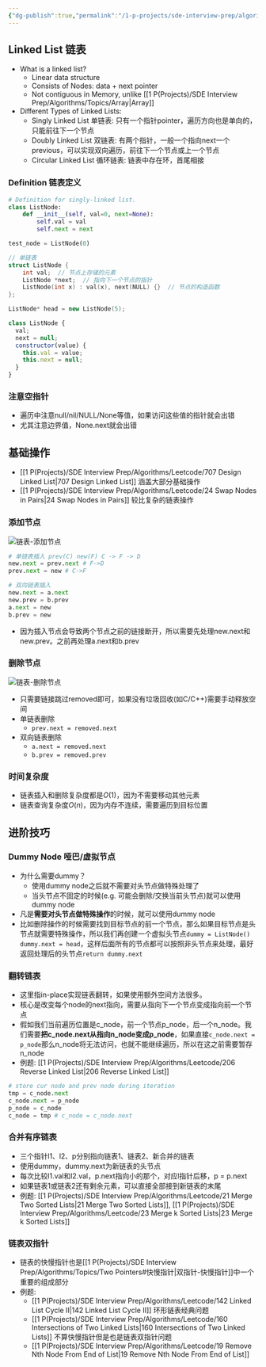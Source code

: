 ```yaml
---
{"dg-publish":true,"permalink":"/1-p-projects/sde-interview-prep/algorithms/topics/linked-list/","tags":["Leetcode/DS"],"noteIcon":"1"}
---
```


## Linked List 链表

- What is a linked list?
	- Linear data structure
	- Consists of Nodes: data + next pointer
	- Not contiguous in Memory, unlike [[1 P(Projects)/SDE Interview Prep/Algorithms/Topics/Array\|Array]]
- Different Types of Linked Lists:
	- Singly Linked List 单链表: 只有一个指针pointer，遍历方向也是单向的，只能前往下一个节点
	- Doubly Linked List 双链表: 有两个指针，一般一个指向next一个previous，可以实现双向遍历，前往下一个节点或上一个节点
	- Circular Linked List 循环链表: 链表中存在环，首尾相接

### Definition 链表定义

```python
# Definition for singly-linked list.
class ListNode:
    def __init__(self, val=0, next=None):
        self.val = val
        self.next = next

test_node = ListNode(0)
```

```C++
// 单链表
struct ListNode {
    int val;  // 节点上存储的元素
    ListNode *next;  // 指向下一个节点的指针
    ListNode(int x) : val(x), next(NULL) {}  // 节点的构造函数
};

ListNode* head = new ListNode(5);
```

```JavaScript
class ListNode {
  val;
  next = null;
  constructor(value) {
    this.val = value;
    this.next = null;
  }
}
```

### 注意空指针

- 遍历中注意null/nil/NULL/None等值，如果访问这些值的指针就会出错
- 尤其注意边界值，None.next就会出错

## 基础操作

- [[1 P(Projects)/SDE Interview Prep/Algorithms/Leetcode/707 Design Linked List\|707 Design Linked List]] 涵盖大部分基础操作
- [[1 P(Projects)/SDE Interview Prep/Algorithms/Leetcode/24 Swap Nodes in Pairs\|24 Swap Nodes in Pairs]] 较比复杂的链表操作
### 添加节点

![链表-添加节点](https://code-thinking-1253855093.file.myqcloud.com/pics/20200806195134331-20230310121503147.png)

```python
# 单链表插入 prev(C) new(F) C -> F -> D
new.next = prev.next # F->D
prev.next = new # C->F
```

```python
# 双向链表插入 
new.next = a.next 
new.prev = b.prev
a.next = new
b.prev = new
```

- 因为插入节点会导致两个节点之前的链接断开，所以需要先处理new.next和new.prev。之前再处理a.next和b.prev

### 删除节点

![链表-删除节点](https://code-thinking-1253855093.file.myqcloud.com/pics/20200806195114541-20230310121459257.png)

- 只需要链接跳过removed即可，如果没有垃圾回收(如C/C++)需要手动释放空间
- 单链表删除
	- `prev.next = removed.next`
- 双向链表删除
	- `a.next = removed.next`
	- `b.prev = removed.prev`

### 时间复杂度 

- 链表插入和删除复杂度都是$O(1)$，因为不需要移动其他元素
- 链表查询复杂度$O(n)$，因为内存不连续，需要遍历到目标位置

## 进阶技巧

### Dummy Node 哑巴/虚拟节点

- 为什么需要dummy？
	- 使用dummy node之后就不需要对头节点做特殊处理了
	- 当头节点不固定的时候(e.g. 可能会删除/交换当前头节点)就可以使用dummy node
- 凡是**需要对头节点做特殊操作**的时候，就可以使用dummy node
- 比如删除操作的时候需要找到目标节点的前一个节点，那么如果目标节点是头节点就需要特殊操作，所以我们再创建一个虚拟头节点`dummy = ListNode()` `dummy.next = head`，这样后面所有的节点都可以按照非头节点来处理，最好返回处理后的头节点`return dummy.next`

### 翻转链表

- 这里指in-place实现链表翻转，如果使用额外空间方法很多。
- 核心是改变每个node的next指向，需要从指向下一个节点变成指向前一个节点
- 假如我们当前遍历位置是c_node，前一个节点p_node，后一个n_node。我们需要**把c_node.next从指向n_node变成p_node**，如果直接`c_node.next = p_node`那么n_node将无法访问，也就不能继续遍历，所以在这之前需要暂存n_node
- 例题: [[1 P(Projects)/SDE Interview Prep/Algorithms/Leetcode/206 Reverse Linked List\|206 Reverse Linked List]]

```python
# store cur node and prev node during iteration
tmp = c_node.next
c_node.next = p_node
p_node = c_node
c_node = tmp # c_node = c_node.next
```

### 合并有序链表

- 三个指针l1、l2、p分别指向链表1、链表2、新合并的链表
- 使用dummy，dummy.next为新链表的头节点
- 每次比较l1.val和l2.val，p.next指向小的那个，对应l指针后移，p = p.next
- 如果链表1或链表2还有剩余元素，可以直接全部接到新链表的末尾
- 例题: [[1 P(Projects)/SDE Interview Prep/Algorithms/Leetcode/21 Merge Two Sorted Lists\|21 Merge Two Sorted Lists]], [[1 P(Projects)/SDE Interview Prep/Algorithms/Leetcode/23 Merge k Sorted Lists\|23 Merge k Sorted Lists]]

### 链表双指针 

- 链表的快慢指针也是[[1 P(Projects)/SDE Interview Prep/Algorithms/Topics/Two Pointers#快慢指针\|双指针-快慢指针]]中一个重要的组成部分 
- 例题:
	- [[1 P(Projects)/SDE Interview Prep/Algorithms/Leetcode/142 Linked List Cycle II\|142 Linked List Cycle II]] 环形链表经典问题
	- [[1 P(Projects)/SDE Interview Prep/Algorithms/Leetcode/160 Intersections of Two Linked Lists\|160 Intersections of Two Linked Lists]] 不算快慢指针但是也是链表双指针问题
	- [[1 P(Projects)/SDE Interview Prep/Algorithms/Leetcode/19 Remove Nth Node From End of List\|19 Remove Nth Node From End of List]]
